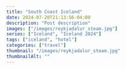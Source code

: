 ```yaml
---
title: "South Coast Iceland"
date: 2024-07-20T21:13:56-04:00
description: "Post description"
images: ["/images/reykjadalur_steam.jpg"]
series: ["Iceland", "Iceland 2024"]
tags: ["iceland", "hotel"]
categories: ["travel"]
thumbnail: "/images/reykjadalur_steam.jpg"
thumbnailAlt: ""
---
```


<!-- Breakfast at hotel -->

<!-- Seljalandsfoss, Gljúfrabúi, carrot cake -->

<!-- Kvernufoss, gift shop stickers, token for trip -->

<!-- Sólheimasandur plane crash -->

<!-- Dyrhólaey -->

<!-- Reynisfjara Beach / Black beach burger -->

<!-- Hjörleifshöfði Cave -->
